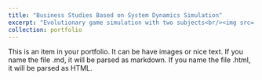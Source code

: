 ```yaml
---
title: "Business Studies Based on System Dynamics Simulation"
excerpt: "Evolutionary game simulation with two subjects<br/><img src='/images/plot2.png'>"
collection: portfolio
---
```


This is an item in your portfolio. It can be have images or nice text. If you name the file .md, it will be parsed as markdown. If you name the file .html, it will be parsed as HTML. 
